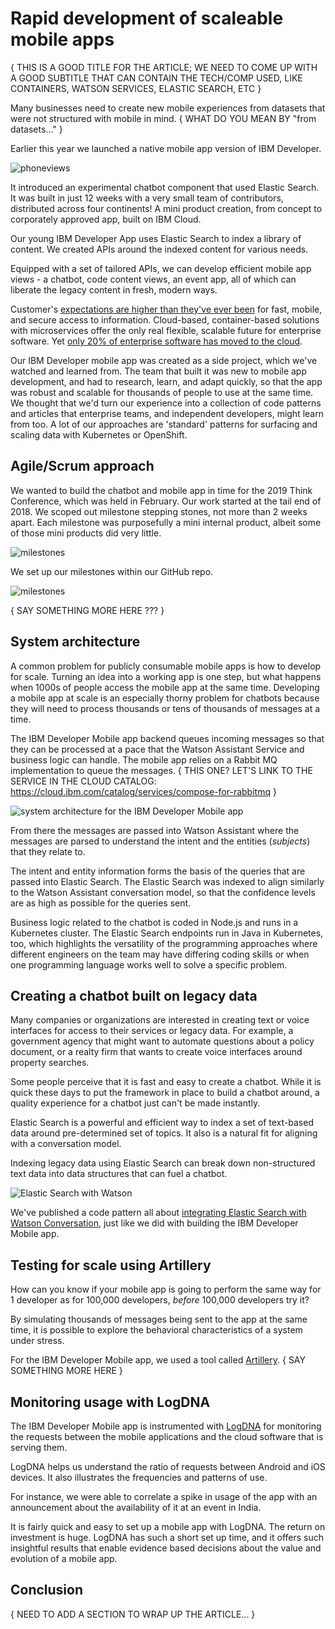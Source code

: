 
# Rapid development of scaleable mobile apps 
{ THIS IS A GOOD TITLE FOR THE ARTICLE;  WE NEED TO COME UP WITH A GOOD SUBTITLE THAT CAN CONTAIN THE TECH/COMP USED, LIKE CONTAINERS, WATSON SERVICES, ELASTIC SEARCH, ETC }

Many businesses need to create new mobile experiences from datasets that were not structured with mobile in mind. { WHAT DO YOU MEAN BY "from datasets..." } 

Earlier this year we launched a native mobile app version of IBM Developer.

![phoneviews](phoneviews@2x.png)

It introduced an experimental chatbot component that used Elastic Search. It was built in just 12 weeks with a very small team of contributors, distributed across four continents! A mini product creation, from concept to corporately approved app, built on IBM Cloud.

Our young IBM Developer App uses Elastic Search to index a library of content. We created APIs around the indexed content for various needs.

Equipped with a set of tailored APIs, we can develop efficient mobile app views - a chatbot, code content views, an event app, all of which can liberate the legacy content in fresh, modern ways.

Customer's [expectations are higher than they've ever been](https://www.gartner.com/en/newsroom/press-releases/2019-04-04-gartner-says-the-future-of-app-development-is-multiex) for fast, mobile, and secure access to information. Cloud-based, container-based solutions with microservices offer the only real flexible, scalable future for enterprise software. Yet [only 20% of enterprise software has moved to the cloud](https://www.ibm.com/blogs/cloud-computing/2019/03/05/20-percent-cloud-transformation/).

Our IBM Developer mobile app was created as a side project, which we've watched and learned from. The team that built it was new to mobile app development, and had to research, learn, and adapt quickly, so that the app was robust and scalable for thousands of people to use at the same time. We thought that we'd turn our experience into a collection of code patterns and articles that enterprise teams, and independent developers, might learn from too. A lot of our approaches are 'standard' patterns for surfacing and scaling data with Kubernetes or OpenShift.


## Agile/Scrum approach

We wanted to build the chatbot and mobile app in time for the 2019 Think Conference, which was held in February. Our work started at the tail end of 2018. We scoped out milestone stepping stones, not more than 2 weeks apart. Each milestone was purposefully a mini internal product, albeit some of those mini products did very little.

![milestones](milestones@2x.png)

We set up our milestones within our GitHub repo.

![milestones](milestonesgithub.png)

{ SAY SOMETHING MORE HERE ??? }

## System architecture

A common problem for publicly consumable mobile apps is how to develop for scale. Turning an idea into a working app is one step, but what happens when 1000s of people access the mobile app at the same time. Developing a mobile app at scale is an especially thorny problem for chatbots because they will need to process thousands or tens of thousands of messages at a time.

The IBM Developer Mobile app backend queues incoming messages so that they can be processed at a pace that the Watson Assistant Service and business logic can handle. The mobile app relies on a Rabbit MQ implementation to queue the messages. { THIS ONE? LET'S LINK TO THE SERVICE IN THE CLOUD CATALOG:  https://cloud.ibm.com/catalog/services/compose-for-rabbitmq }

![system architecture for the IBM Developer Mobile app](architecture.jpeg)

From there the messages are passed into Watson Assistant where the messages are parsed to understand the intent and the entities (_subjects_) that they relate to.

The intent and entity information forms the basis of the queries that are passed into Elastic Search. The Elastic Search was indexed to align similarly to the Watson Assistant conversation model, so that the confidence levels are as high as possible for the queries sent.

Business logic related to the chatbot is coded in Node.js and runs in a Kubernetes cluster. The Elastic Search endpoints run in Java in Kubernetes, too, which highlights the versatility of the programming approaches where different engineers on the team may have differing coding skills or when one programming language works well to solve a specific problem.

## Creating a chatbot built on legacy data  

Many companies or organizations are interested in creating text or voice interfaces for access to their services or legacy data. For example, a government agency that might want to automate questions about a policy document, or a realty firm that wants to create voice interfaces around property searches.

Some people perceive that it is fast and easy to create a chatbot. While it is quick these days to put the framework in place to build a chatbot around, a quality experience for a chatbot just can't be made instantly.

Elastic Search is a powerful and efficient way to index a set of text-based data around pre-determined set of topics. It also is a natural fit for aligning with a conversation model.

Indexing legacy data using Elastic Search can break down non-structured text data into data structures that can fuel a chatbot.

![Elastic Search with Watson](elasticsearch.jpeg)

We've published a code pattern all about [integrating Elastic Search with Watson Conversation](https://developer.ibm.com/patterns/building-a-chatbot-with-kubernetes-watson-assistant-and-elastic-search/), just like we did with building the IBM Developer Mobile app.

## Testing for scale using Artillery

How can you know if your mobile app is going to perform the same way for 1 developer as for 100,000 developers, _before_ 100,000 developers try it?

By simulating thousands of messages being sent to the app at the same time, it is possible to explore the behavioral characteristics of a system under stress.

For the IBM Developer Mobile app, we used a tool called [Artillery](https://artillery.io/).  { SAY SOMETHING MORE HERE }

## Monitoring usage with LogDNA  

The IBM Developer Mobile app is instrumented with [LogDNA](https://cloud.ibm.com/catalog/services/logdna) for monitoring the requests between the mobile applications and the cloud software that is serving them.

LogDNA helps us understand the ratio of requests between Android and iOS devices. It also illustrates the frequencies and patterns of use.

For instance, we were able to correlate a spike in usage of the app with an announcement about the availability of it at an event in India.

It is fairly quick and easy to set up a mobile app with LogDNA. The return on investment is huge.  LogDNA has such a short set up time, and it offers such insightful results that enable evidence based decisions about the value and evolution of a mobile app. 

## Conclusion

{ NEED TO ADD A SECTION TO WRAP UP THE ARTICLE... }
